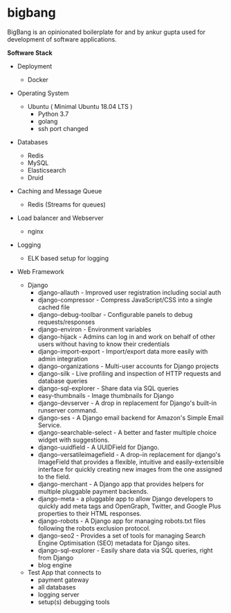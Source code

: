 # bigbang
BigBang is an opinionated boilerplate for and by ankur gupta used for development of software applications.

**Software Stack**
- Deployment
  - Docker

- Operating System
  - Ubuntu ( Minimal Ubuntu 18.04 LTS )
    - Python 3.7
    - golang
    - ssh port changed

- Databases
  - Redis
  - MySQL
  - Elasticsearch
  - Druid

- Caching and Message Queue
  - Redis (Streams for queues)

- Load balancer and Webserver
  - nginx

- Logging
  - ELK based setup for logging

- Web Framework
  - Django
    - django-allauth - Improved user registration including social auth
    - django-compressor - Compress JavaScript/CSS into a single cached file
    - django-debug-toolbar - Configurable panels to debug requests/responses
    - django-environ - Environment variables
    - django-hijack - Admins can log in and work on behalf of other users without having to know their credentials
    - django-import-export - Import/export data more easily with admin integration
    - django-organizations - Multi-user accounts for Django projects
    - django-silk - Live profiling and inspection of HTTP requests and database queries
    - django-sql-explorer - Share data via SQL queries
    - easy-thumbnails - Image thumbnails for Django
    - django-devserver - A drop in replacement for Django's built-in runserver command.
    - django-ses - A Django email backend for Amazon's Simple Email Service.
    - django-searchable-select - A better and faster multiple choice widget with suggestions.
    - django-uuidfield - A UUIDField for Django.
    - django-versatileimagefield - A drop-in replacement for django's ImageField that provides a flexible, intuitive and easily-extensible interface for quickly creating new images from the one assigned to the field.
    - django-merchant - A Django app that provides helpers for multiple pluggable payment backends.
    - django-meta - a pluggable app to allow Django developers to quickly add meta tags and OpenGraph, Twitter, and Google Plus properties to their HTML responses.
    - django-robots - A Django app for managing robots.txt files following the robots exclusion protocol.
    - django-seo2 - Provides a set of tools for managing Search Engine Optimisation (SEO) metadata for Django sites.
    - django-sql-explorer - Easily share data via SQL queries, right from Django
    - blog engine
  - Test App that connects to 
    - payment gateway
    - all databases
    - logging server
    - setup(s) debugging tools

